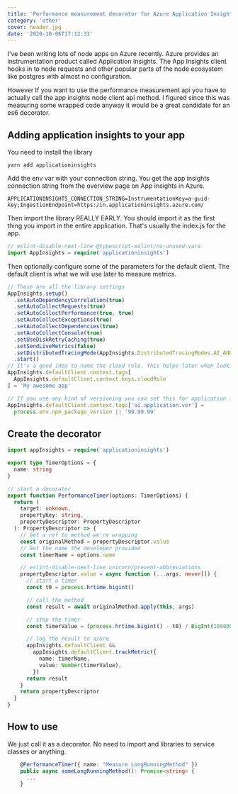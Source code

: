 ```yaml
---
title: 'Performance measurement decorator for Azure Application Insights on a Node app'
category: 'other'
cover: header.jpg
date: '2020-10-06T17:12:33'
---
```


I've been writing lots of node apps on Azure recently. Azure provides an instrumentation product called Application Insights. The App Insights client hooks in to node requests and other popular parts of the node ecosystem like postgres with almost no configuration.

However If you want to use the performance measurement api you have to actually call the app insights node client api method. I figured since this was measuring some wrapped code anyway it would be a great candidate for an es6 decorator.

<!-- end excerpt -->

## Adding application insights to your app

You need to install the library

```shell
yarn add applicationinsights
```

Add the env var with your connection string. You get the app insights connection string from the overview page on App insights in Azure.

```shell
APPLICATIONINSIGHTS_CONNECTION_STRING=InstrumentationKey=a-guid-key;IngestionEndpoint=https:/in.applicationinsights.azure.com/
```

Then import the library REALLY EARLY. You should import it as the first thing you import in the entire application. That's usually the index.js for the app.

```typescript
// eslint-disable-next-line @typescript-eslint/no-unused-vars
import AppInsights = require('applicationinsights')
```

Then optionally configure some of the parameters for the default client. The default client is what we will use later to measure metrics.

```typescript
// These are all the library settings
AppInsights.setup()
  .setAutoDependencyCorrelation(true)
  .setAutoCollectRequests(true)
  .setAutoCollectPerformance(true, true)
  .setAutoCollectExceptions(true)
  .setAutoCollectDependencies(true)
  .setAutoCollectConsole(true)
  .setUseDiskRetryCaching(true)
  .setSendLiveMetrics(false)
  .setDistributedTracingMode(AppInsights.DistributedTracingModes.AI_AND_W3C)
  .start()
// It's a good idea to name the cloud role. This helps later when looking at the metrics on Azure.
AppInsights.defaultClient.context.tags[
  AppInsights.defaultClient.context.keys.cloudRole
] = 'My awesome app'

// If you use any kind of versioning you can set this for application insights also. Let's just pull the version out of the package.json file
AppInsights.defaultClient.context.tags['ai.application.ver'] =
  process.env.npm_package_version || '99.99.99'
```

## Create the decorator

```typescript
import appInsights = require('applicationinsights')

export type TimerOptions = {
  name: string
}

// start a decorator
export function PerformanceTimer(options: TimerOptions) {
  return (
    target: unknown,
    propertyKey: string,
    propertyDescriptor: PropertyDescriptor
  ): PropertyDescriptor => {
    // Get a ref to method we're wrapping
    const originalMethod = propertyDescriptor.value
    // Get the name the developer provided
    const timerName = options.name

    // eslint-disable-next-line unicorn/prevent-abbreviations
    propertyDescriptor.value = async function (...args: never[]) {
      // start a timer
      const t0 = process.hrtime.bigint()

      // call the method
      const result = await originalMethod.apply(this, args)

      // stop the timer
      const timerValue = (process.hrtime.bigint() - t0) / BigInt(1000000)

      // log the result to azure
      appInsights.defaultClient &&
        appInsights.defaultClient.trackMetric({
          name: timerName,
          value: Number(timerValue),
        })
      return result
    }
    return propertyDescriptor
  }
}
```

## How to use

We just call it as a decorator. No need to import and libraries to service classes or anything.

```typescript
    @PerformanceTimer({ name: "Measure LongRunningMethod" })
    public async someLongRunningMethod(): Promise<string> {
      ...
    }
```
